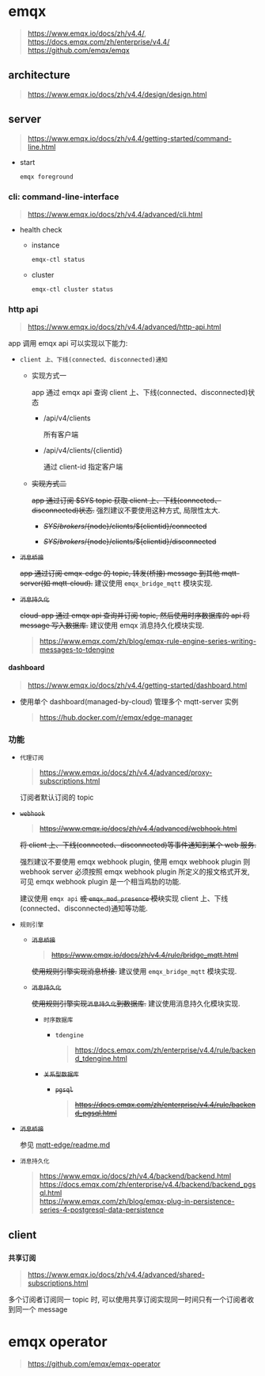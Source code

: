 # emqx

> https://www.emqx.io/docs/zh/v4.4/, https://docs.emqx.com/zh/enterprise/v4.4/ <br/>
https://github.com/emqx/emqx

## architecture

> https://www.emqx.io/docs/zh/v4.4/design/design.html

## server

> https://www.emqx.io/docs/zh/v4.4/getting-started/command-line.html

- start

    ```bash
    emqx foreground
    ```

### cli: command-line-interface

> https://www.emqx.io/docs/zh/v4.4/advanced/cli.html

- health check

    - instance

        ```bash
        emqx-ctl status
        ```

    - cluster

        ```bash
        emqx-ctl cluster status
        ```

### http api

> https://www.emqx.io/docs/zh/v4.4/advanced/http-api.html

app 调用 emqx api 可以实现以下能力:

- `client 上、下线(connected、disconnected)通知`

    - 实现方式一

        app 通过 emqx api 查询 client 上、下线(connected、disconnected)状态

        - /api/v4/clients

            所有客户端

        - /api/v4/clients/{clientid}

            通过 client-id 指定客户端

    - ~~实现方式二~~

        ~~app 通过订阅 $SYS topic 获取 client 上、下线(connected、disconnected)状态.~~ 强烈建议不要使用这种方式, 局限性太大.

        - ~~$SYS/brokers/${node}/clients/${clientid}/connected~~

        - ~~$SYS/brokers/${node}/clients/${clientid}/disconnected~~

- ~~`消息桥接`~~

    ~~app 通过订阅 emqx-edge 的 topic, 转发(桥接) message 到其他 mqtt-server(如 mqtt-cloud).~~ 建议使用 `emqx_bridge_mqtt` 模块实现.

- ~~`消息持久化`~~

    ~~cloud-app 通过 emqx api 查询并订阅 topic, 然后使用时序数据库的 api 将 message 写入数据库.~~ 建议使用 emqx 消息持久化模块实现.

    > https://www.emqx.com/zh/blog/emqx-rule-engine-series-writing-messages-to-tdengine

#### dashboard

> https://www.emqx.io/docs/zh/v4.4/getting-started/dashboard.html

- 使用单个 dashboard(managed-by-cloud) 管理多个 mqtt-server 实例

    > https://hub.docker.com/r/emqx/edge-manager

### 功能

- `代理订阅`

    > https://www.emqx.io/docs/zh/v4.4/advanced/proxy-subscriptions.html

    订阅者默认订阅的 topic

- ~~`webhook`~~

    > ~~https://www.emqx.io/docs/zh/v4.4/advanced/webhook.html~~

    ~~将 client 上、下线(connected、disconnected)等事件通知到某个 web 服务.~~

    强烈建议不要使用 emqx webhook plugin, 使用 emqx webhook plugin 则 webhook server 必须按照 emqx webhook plugin 所定义的报文格式开发, 可见 emqx webhook plugin 是一个相当鸡肋的功能.

    建议使用 `emqx api` ~~或 `emqx_mod_presence` 模块~~实现 client 上、下线(connected、disconnected)通知等功能.

- `规则引擎`

    - ~~`消息桥接`~~

        > ~~https://www.emqx.io/docs/zh/v4.4/rule/bridge_mqtt.html~~

        ~~使用规则引擎实现消息桥接.~~ 建议使用 `emqx_bridge_mqtt` 模块实现.

    - ~~`消息持久化`~~

        ~~使用规则引擎实现`消息持久化`到数据库.~~ 建议使用消息持久化模块实现.

        - `时序数据库`

            - `tdengine`

                > https://docs.emqx.com/zh/enterprise/v4.4/rule/backend_tdengine.html

        <strike>

        - `关系型数据库`

            - `pgsql`

                > https://docs.emqx.com/zh/enterprise/v4.4/rule/backend_pgsql.html

        </strike>

- ~~`消息桥接`~~

    参见 [mqtt-edge/readme.md](../../../03-edge/01-mqtt-edge/readme.md)

- `消息持久化`

    > https://www.emqx.io/docs/zh/v4.4/backend/backend.html <br/>
    https://docs.emqx.com/zh/enterprise/v4.4/backend/backend_pgsql.html <br/>
    https://www.emqx.com/zh/blog/emqx-plug-in-persistence-series-4-postgresql-data-persistence

## client

### `共享订阅`

> https://www.emqx.io/docs/zh/v4.4/advanced/shared-subscriptions.html

多个订阅者订阅同一 topic 时, 可以使用共享订阅实现同一时间只有一个订阅者收到同一个 message

# emqx operator

> https://github.com/emqx/emqx-operator
